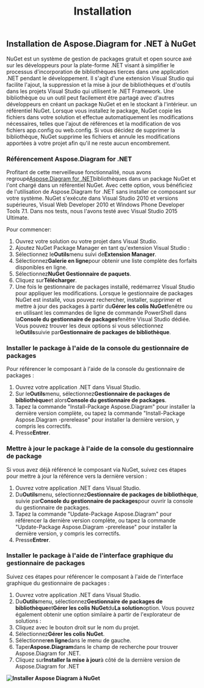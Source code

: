 ﻿---
title: Installation
type: docs
weight: 40
url: /fr/net/installation/
description: Cette page décrit comment créer une nouvelle bibliothèque visio avec la bibliothèque Aspose.Diagram.
---
## **Installation de Aspose.Diagram for .NET à NuGet**
NuGet est un système de gestion de packages gratuit et open source axé sur les développeurs pour la plate-forme .NET visant à simplifier le processus d'incorporation de bibliothèques tierces dans une application .NET pendant le développement. Il s'agit d'une extension Visual Studio qui facilite l'ajout, la suppression et la mise à jour de bibliothèques et d'outils dans les projets Visual Studio qui utilisent le .NET Framework. Une bibliothèque ou un outil peut facilement être partagé avec d'autres développeurs en créant un package NuGet et en le stockant à l'intérieur. un référentiel NuGet. Lorsque vous installez le package, NuGet copie les fichiers dans votre solution et effectue automatiquement les modifications nécessaires, telles que l'ajout de références et la modification de vos fichiers app.config ou web.config. Si vous décidez de supprimer la bibliothèque, NuGet supprime les fichiers et annule les modifications apportées à votre projet afin qu'il ne reste aucun encombrement.
### **Référencement Aspose.Diagram for .NET**
Profitant de cette merveilleuse fonctionnalité, nous avons regroupé[Aspose.Diagram for .NET](https://www.nuget.org/packages/Aspose.Diagram)bibliothèques dans un package NuGet et l'ont chargé dans un référentiel NuGet. Avec cette option, vous bénéficiez de l'utilisation de Aspose.Diagram for .NET sans installer ce composant sur votre système. NuGet s'exécute dans Visual Studio 2010 et versions supérieures, Visual Web Developer 2010 et Windows Phone Developer Tools 7.1. Dans nos tests, nous l'avons testé avec Visual Studio 2015 Ultimate.

Pour commencer:

1. Ouvrez votre solution ou votre projet dans Visual Studio.
1. Ajoutez NuGet Package Manager en tant qu'extension Visual Studio :
 1. Sélectionnez le**Outils**menu suivi de**Extension Manager**.
 1. Sélectionnez**Galerie en ligne**pour obtenir une liste complète des forfaits disponibles en ligne.
 1. Sélectionnez**NuGet Gestionnaire de paquets**.
 1. Cliquez sur**Télécharger**.
 1. Une fois le gestionnaire de packages installé, redémarrez Visual Studio pour appliquer les modifications.
Lorsque le gestionnaire de packages NuGet est installé, vous pouvez rechercher, installer, supprimer et mettre à jour des packages à partir du**Gérer les colis NuGet**fenêtre ou en utilisant les commandes de ligne de commande PowerShell dans la**Console du gestionnaire de packages**fenêtre Visual Studio dédiée. Vous pouvez trouver les deux options si vous sélectionnez le**Outils**suivie par**Gestionnaire de packages de bibliothèque**.
### **Installer le package à l'aide de la console du gestionnaire de packages**
Pour référencer le composant à l'aide de la console du gestionnaire de packages :

1. Ouvrez votre application .NET dans Visual Studio.
1. Sur le**Outils**menu, sélectionnez**Gestionnaire de packages de bibliothèque**et alors**Console du gestionnaire de packages**.
1. Tapez la commande "Install-Package Aspose.Diagram" pour installer la dernière version complète, ou tapez la commande "Install-Package Aspose.Diagram -prerelease" pour installer la dernière version, y compris les correctifs.
1. Presse**Entrer**.
### **Mettre à jour le package à l'aide de la console du gestionnaire de package**
Si vous avez déjà référencé le composant via NuGet, suivez ces étapes pour mettre à jour la référence vers la dernière version :

1. Ouvrez votre application .NET dans Visual Studio.
1. Du**Outils**menu, sélectionnez**Gestionnaire de packages de bibliothèque**, suivie par**Console du gestionnaire de packages**pour ouvrir la console du gestionnaire de packages.
1. Tapez la commande "Update-Package Aspose.Diagram" pour référencer la dernière version complète, ou tapez la commande "Update-Package Aspose.Diagram -prerelease" pour installer la dernière version, y compris les correctifs.
1. Presse**Entrer**.
### **Installer le package à l'aide de l'interface graphique du gestionnaire de packages**
Suivez ces étapes pour référencer le composant à l'aide de l'interface graphique du gestionnaire de packages :

1. Ouvrez votre application .NET dans Visual Studio.
1. Du**Outils**menu, sélectionnez**Gestionnaire de packages de bibliothèque**et**Gérer les colis NuGet**du**La solution**option.
 Vous pouvez également obtenir une option similaire à partir de l'explorateur de solutions :
 1. Cliquez avec le bouton droit sur le nom du projet.
 1. Sélectionnez**Gérer les colis NuGet**.
1. Sélectionner**en ligne**dans le menu de gauche.
1. Taper**Aspose.Diagram**dans le champ de recherche pour trouver Aspose.Diagram for .NET.
1. Cliquez sur**Installer la mise à jour**à côté de la dernière version de Aspose.Diagram for .NET

**![Installer Aspose Diagram à NuGet](installthroughnuget.png)**
